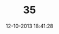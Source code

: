 ---
layout: post
title:  "35"
date: 12-10-2013 18:41:28
categories: jekyll update
language: 'ru'
image: 035.png
---